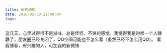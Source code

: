 ```yaml
---
title: 新的通知
date: 2016-05-30 22:40:04
tags:
---
```

这几天，心里过得很不是滋味，总是怪怪，不爽的感觉。我觉得我是时候一个人静静了，朋友圈已经关闭了，QQ空间可能也不怎么看（虽然已经不怎么用QQ）。
看我博客，有兴趣的人，可加我的新微博